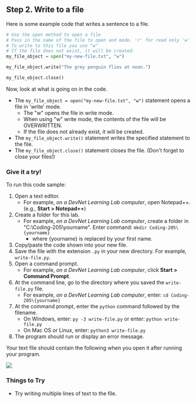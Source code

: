 ## Step 2. Write to a file
Here is some example code that writes a sentence to a file.

```python
# Use the open method to open a file
# Pass in the name of the file to open and mode. 'r' for read only 'w' if you want to write to the file
# To write to this file you use "w"
# If the file does not exist, it will be created.
my_file_object = open("my-new-file.txt", "w")

my_file_object.write("The grey penguin flies at noon.")

my_file_object.close()

```
Now, look at what is going on in the code.

* The `my_file_object = open("my-new-file.txt", "w")` statement opens a file in 'write' mode.
  * The "w" opens the file in write mode.
  * When using "w" write mode, the contents of the file will be OVERWRITTEN.
  * If the file does not already exist, it will be created.
* The `my_file_object.write()` statement writes the specified statement to the file.
* The `my_file_object.close()` statement closes the file. (Don't forget to close your files!)

### Give it a try!

To run this code sample:
1. Open a text editor.
    * For example, *on a DevNet Learning Lab computer*, open Notepad++. (e.g., **Start > Notepad++**)
3. Create a folder for this lab.
    * For example, *on a DevNet Learning Lab computer*, create a folder in "C:\Coding-205\yourname". Enter command: `mkdir Coding-205\{yourname}`
      * where {yourname} is replaced by your first name.
6. Copy/paste the code shown into your new file.
7. Save the file with the extension `.py` in your new directory. For example, `write-file.py`.
8. Open a command prompt.
    * For example, *on a DevNet Learning Lab computer*, click **Start > Command Prompt**.
9. At the command line, go to the directory where you saved the `write-file.py` file.
    * For example, *on a DevNet Learning Lab computer*, enter: `cd Coding-205\{yourname}`
10. At the command prompt, enter the `python` command followed by the filename.
    * On Windows, enter: `py -3 write-file.py` or enter: `python write-file.py`
    * On Mac OS or Linux, enter: `python3 write-file.py`
11. The program should run or display an error message.

Your text file should contain the following when you open it after running your program.

![](/posts/files/coding-205-writing-file-ga/assets/images/step2-results.jpg)

### Things to Try
* Try writing multiple lines of text to the file.
